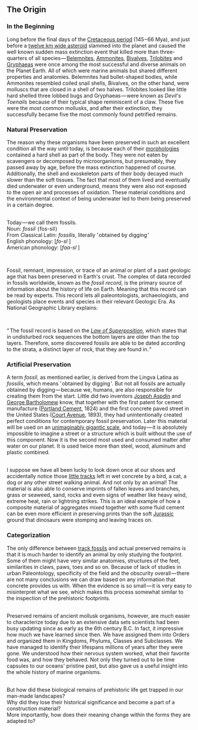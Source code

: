 


## The Origin

<div class="subchapter">

### In the Beginning

</div>

Long before the final days of the [Cretaceous period](#footnote "The Cretaceous is the third, final and the lognest Geological period of the Mesozoic Era.|Dictionary.com (2022)|© Dictionary.com ") (145&hairsp;–&hairsp;66 Mya), and just before a [twelve km wide asteroid](#footnote "The Cretaceous–Paleogene mass extinction event which happened approximately 66 million years ago.|<i>A Geologic Time Scale</i> &hairsp;(2004)|© James Ogg ") slammed into the planet and caused the well known sudden mass extinction event that killed more than three-quarters of all species&hairsp;—&hairsp;[Belemnites](#figure "Belemnite Fossils (Hunstanton Cliffs, Norfolk, England)"), [Ammonites](#figure "Ammonite Fossil (Villanueva de la Concepción, Andalusia, Spain)"), [Bivalves](#figure "Bivalve Fossils (Sion Hill, Leinster, Ireland)"), [Trilobites](#figure "Trilobite Fossils (Hornsudden, Öland, Sweden)") and [Gryphaeas](#figure "Gryphaea Fossils (Roosevelt National Park, North Dakota, United States)") were once among the most successful and diverse animals on the Planet Earth. All of which were marine animals but shared different properties and anatomies. Belemnites had  bullet-shaped bodies, while Ammonites resembled coiled snail shells, Bivalves, on the other hand, were molluscs that are closed in a shell of two halves. Trilobites looked like little hard shelled three lobbed bugs and Gryphaeas&hairsp;—&hairsp;were known as *Devil's Toenails* &hairsp;because of their typical shape reminiscent of a claw. These five were the most common mollusks, and after their extinction, they successfully became five the most commonly found petrified remains.<br>

<div class="subchapter">

### Natural Preservation

</div>

The reason why these organisms have been preserved in such an excellent condition all the way until today, is because each of their [morphologies](#footnote "Morphology is the study of animal form. In Paleontology, this primarily refers to the study of bone anatomy and function, and muscle construction|<i>English Pronouncing Dictionary</i> &hairsp;(2003)|© Daniel Jones, Peter Roach, James Hartmann") contained a hard shell as part of the body. They were not eaten by scavengers or decomposed by microorganisms, but presumably, they passed away by age, before the mass extinction happened of course. Additionally, the shell and exoskeleton parts of their body decayed much slower than the soft tissues. The fact that most of them lived and eventually died underwater or even underground, means they were also not exposed to the open air and processes of oxidation. These material conditions and the environmental context of being underwater led to them being preserved in a certain degree.<br>
<br>

<div class="quote">

Today&hairsp;—&hairsp;we call them fossils.  <br>
Noun: *fossil* &hairsp;(&hairsp;fos-​sil&hairsp;)<br>
From Classical Latin: *fossilis*, literally '&hairsp;obtained by digging&hairsp;'<br>
English phonology: [*fo-sl* ]  <br>
American phonology: [*faa-sl* ]   <br>

</div>

<br>

Fossil, remnant, impression, or trace of an animal or plant of a past geologic age that has been preserved in Earth's crust. The complex of data recorded in fossils worldwide, known as the *fossil record*, is the primary source of information about the history of life on Earth. Meaning that this record can be read by experts. This record lets all paleontologists, archaeologists, and geologists place events and species in their relevant Geologic Era. As National Geographic Library explains: <br>

<br>

<div class="quote">

“&hairsp;&hairsp;The fossil record is based on the [*Law of Superposition*](#footnote "The <i>Law of Superposition</i>&hairsp; is an axiom that forms one of the bases of the sciences of geology, archaeology, and other fields pertaining to geological stratigraphy.|<i>The Earth's Dynamic Systems: A Textbook in Physical Geology</i> &hairsp;(1978)|© Kenneth Hamblin"), which states that in undisturbed rock sequences the bottom layers are older than the top layers. Therefore, some discovered fossils are able to be dated according to the strata, a distinct layer of rock, that they are found in.&hairsp;” <br>

</div>

<div class="subchapter">

### Artificial Preservation

</div>

A term *fossil*, as mentioned earlier, is derived from the Lingva Latina as *fossilis*, which means '&hairsp;obtained by digging&hairsp;'. But not all fossils are actually obtained by digging&hairsp;—&hairsp;because we, humans, are also responsible for creating them from the start. Little did two inventors [Joseph Aspdin](#figure "Joseph Aspdin (1778 – 1855)") and [George Bartholomew](#figure "George Bartholomew (1919 – 2006)") know, that together with the first patent for cement manufacture ([Portland Cement](#figure "Portland Cement (21.10.1824)"), 1824) and the first concrete paved street in the United States ([Court Avenue](#figure "Court Avenue (Bellefontaine, Ohio, United States)"), 1893), they had unintentionally created perfect conditions for contemporary fossil preservation. Later this material will be used on an [unimaginably gigantic scale](#figure "Nesher Cement Factory (Nesher, Israel)"), and today&hairsp;—&hairsp;it is absolutely impossible to imagine a street or a structure which is built without the use of this component. Now it is the second most used and consumed matter after water on our planet. It is used twice more than steel, wood, aluminum and plastic combined.<br>
<br>

I suppose we have all been lucky to look down once at our shoes and accidentally notice those [little tracks](#figure "Bird Track Fossil (New York, New York, United States)") left in wet concrete by a bird, a cat, a dog or any other street walking animal. And not only by an animal! The material is also able to conserve imprints of fallen leaves and branches, grass or seaweed, sand, rocks and even signs of weather like heavy wind, extreme heat, rain or lightning strikes. This is an ideal example of how a composite material of aggregates mixed together with some fluid cement can be even more efficient in preserving prints than the soft [Jurassic](#footnote "The Jurassic is a Geologic period and stratigraphic system that spanned from the end of the Triassic Period 201.3 million years ago to the beginning of the Cretaceous Period, approximately 145 million years.|<i>A Geologic Time Scale</i> &hairsp;(2004)|© James Ogg") ground that dinosaurs were stomping and leaving traces on.

<div class="subchapter">

### Categorization

</div>

The only difference between [track fossils](#footnote "A fossil track is a fossilized footprint.|<i>Bathymetry of Trace Fossils</i> &hairsp;(1967)|© Adolf Seilacher") and actual preserved remains is that it is much harder to identify an animal by only studying the footprint. Some of them might have very similar anatomies, structures of the feet, similarities in claws, paws, toes and so on. Because of lack of studies in urban Paleontology, specificity of the field and the obscurity overall&hairsp;—&hairsp;there are not many conclusions we can draw based on any information that concrete provides us with. When the evidence is so small&hairsp;—&hairsp;it is very easy to misinterpret what we see, which makes this process somewhat similar to the inspection of the prehistoric footprints.<br>
<br>

Preserved remains of ancient mollusk organisms, however, are much easier to characterize today due to an extensive data sets scientists had been busy updating since as early as the 6th century B.C. In fact, it impressive how much we have learned since then. We have assigned them into Orders and organized them in Kingdoms, Phylums, Classes and Subclasses. We have managed to identify their lifespans millions of years after they were gone. We understood how their nervous system worked, what their favorite food was, and how they behaved. Not only they turned out to be time capsules to our oceans' pristine past, but also gave us a useful insight into the whole history of marine organisms.<br>
<br>

But how did these biological remains of prehistoric life get trapped in our man-made landscapes? <br>
Why did they lose their historical significance and become a part of a construction material? <br>
More importantly, how does their meaning change within the forms they are adapted to?




